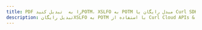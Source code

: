 ---title: PDF را به  تبدیل کنیدPOTM، XSLFO به POTM مبدل رایگان یا Curl SDKdescription: تبدیل رایگانXSLFO به POTM با استفاده از Curl Cloud APIs & SDK همچنین اسناد PDF را در Cloud ایجاد، ویرایش و رندر کنید.---